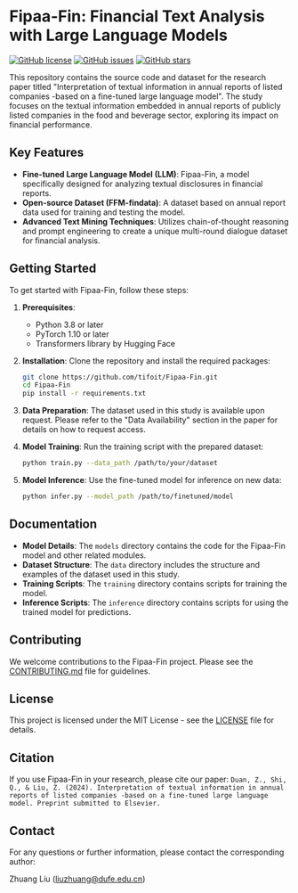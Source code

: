 # Fipaa-Fin: Financial Text Analysis with Large Language Models

[![GitHub license](https://img.shields.io/github/license/tifoit/Fipaa-Fin)](https://github.com/tifoit/Fipaa-Fin/blob/main/LICENSE)
[![GitHub issues](https://img.shields.io/github/issues/tifoit/Fipaa-Fin)](https://github.com/tifoit/Fipaa-Fin/issues)
[![GitHub stars](https://img.shields.io/github/stars/tifoit/Fipaa-Fin)](https://github.com/tifoit/Fipaa-Fin/stargazers)

This repository contains the source code and dataset for the research paper titled "Interpretation of textual information in annual reports of listed companies -based on a fine-tuned large language model". The study focuses on the textual information embedded in annual reports of publicly listed companies in the food and beverage sector, exploring its impact on financial performance.

## Key Features

- **Fine-tuned Large Language Model (LLM)**: Fipaa-Fin, a model specifically designed for analyzing textual disclosures in financial reports.
- **Open-source Dataset (FFM-findata)**: A dataset based on annual report data used for training and testing the model.
- **Advanced Text Mining Techniques**: Utilizes chain-of-thought reasoning and prompt engineering to create a unique multi-round dialogue dataset for financial analysis.

## Getting Started

To get started with Fipaa-Fin, follow these steps:

1. **Prerequisites**:
   - Python 3.8 or later
   - PyTorch 1.10 or later
   - Transformers library by Hugging Face

2. **Installation**:
   Clone the repository and install the required packages:
   ```bash
   git clone https://github.com/tifoit/Fipaa-Fin.git
   cd Fipaa-Fin
   pip install -r requirements.txt

3. **Data Preparation**:
   The dataset used in this study is available upon request. Please refer to the "Data Availability" section in the paper for details on how to request access.

4. **Model Training**:
   Run the training script with the prepared dataset:
   ```bash
   python train.py --data_path /path/to/your/dataset

5. **Model Inference**:
   Use the fine-tuned model for inference on new data:
   ```bash
   python infer.py --model_path /path/to/finetuned/model

## Documentation

- **Model Details**: The `models` directory contains the code for the Fipaa-Fin model and other related modules.
- **Dataset Structure**: The `data` directory includes the structure and examples of the dataset used in this study.
- **Training Scripts**: The `training` directory contains scripts for training the model.
- **Inference Scripts**: The `inference` directory contains scripts for using the trained model for predictions.

## Contributing

We welcome contributions to the Fipaa-Fin project. Please see the [CONTRIBUTING.md](CONTRIBUTING.md) file for guidelines.

## License

This project is licensed under the MIT License - see the [LICENSE](LICENSE) file for details.

## Citation

If you use Fipaa-Fin in your research, please cite our paper:
`Duan, Z., Shi, Q., & Liu, Z. (2024). Interpretation of textual information in annual reports of listed companies -based on a fine-tuned large language model. Preprint submitted to Elsevier.`

## Contact

For any questions or further information, please contact the corresponding author:

Zhuang Liu (liuzhuang@dufe.edu.cn)



